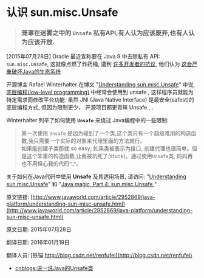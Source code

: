 # 认识 sun.misc.Unsafe


> ### 笼罩在迷雾之中的 `Unsafe` 私有API,有人认为应该废弃,也有人认为应该开放.



[2015年07月28日] Oracle 最近宣称要在 Java 9 中去除私有 API: `sun.misc.Unsafe`, 这就像点燃了炸药桶, 遭到 [许多开发者的抗议](http://www.javaworld.com/article/2952639/java-se/java-devs-abhor-oracles-plan-to-kill-private-api.html), 他们认为 [这会严重破坏Java的生态系统](http://blog.dripstat.com/removal-of-sun-misc-unsafe-a-disaster-in-the-making/)


开源博主 Rafael Winterhalter 在博文 "[Understanding sun.misc.Unsafe](https://dzone.com/articles/understanding-sunmiscunsafe)" 中说, [底层编程(low-level programming)](http://programmers.stackexchange.com/questions/22525/low-level-programming-whats-in-it-for-me) 中经常会使用到 unsafe , 这样程序员就能为特定需求而修改平台功能. 虽然 JNI (Java Native Interface) 是最安全(safest)的底层编程方式, 但因为限制更少， 开源项目都更青睐 Unsafe , .


Winterhalter 列举了如何使用 **`Unsafe`** 来绕过 Java编程中的一些限制:

> 第一次使用 `Unsafe` 是因为碰到了一个类,这个类只有一个超级难用的构造函数,我只需要一个实际的对象来代理里面的方法就行。<br/>
> 如果能创建子类那就 so easy; 如果类被表示为接口, 创建代理也很简单。但是这个笨重的构造函数,让我被坑死了(stuck)。通过使用`Unsafe`类, 妈妈再也不用担心我的代码^_^。



关于如何在Java代码中使用 **Unsafe** 及其适用场景, 请访问: "[Understanding sun.misc.Unsafe](https://dzone.com/articles/understanding-sunmiscunsafe)" 和 "[Java magic, Part 4: sun.misc.Unsafe ](http://mishadoff.com/blog/java-magic-part-4-sun-dot-misc-dot-unsafe/)" .



原文链接: [http://www.javaworld.com/article/2952869/java-platform/understanding-sun-misc-unsafe.html](http://www.javaworld.com/article/2952869/java-platform/understanding-sun-misc-unsafe.html)

原文日期: 2015年07月28日

翻译日期: 2016年01月19日


翻译人员: [铁锚 http://blog.csdn.net/renfufei](http://blog.csdn.net/renfufei)


- [cnblogs:说一说Java的Unsafe类](https://www.cnblogs.com/pkufork/p/java_unsafe.html)
